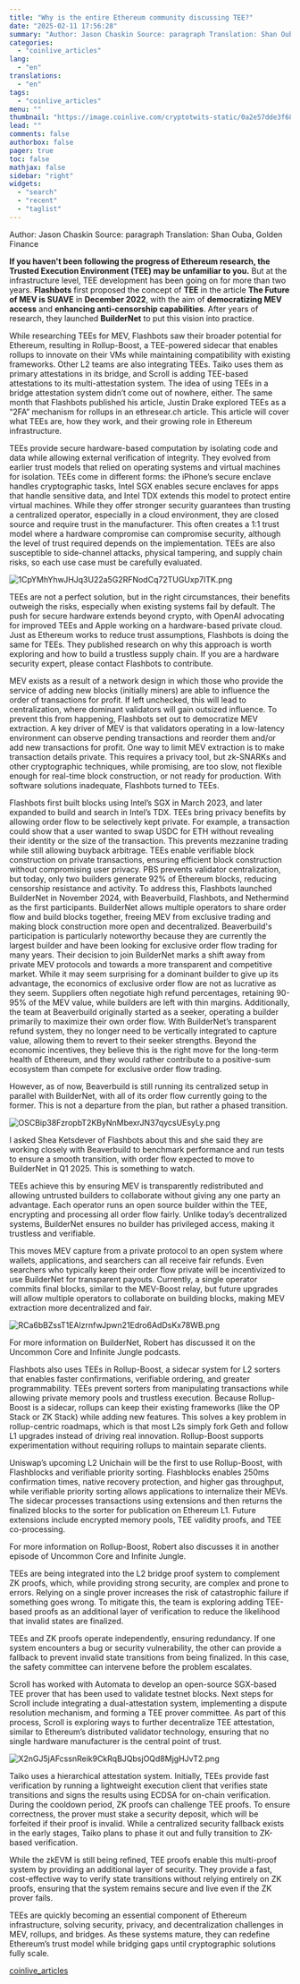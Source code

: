```yaml
---
title: "Why is the entire Ethereum community discussing TEE?"
date: "2025-02-11 17:56:28"
summary: "Author: Jason Chaskin Source: paragraph Translation: Shan Ouba, Golden FinanceIf you haven't been following the progress of Ethereum research, the Trusted Execution Environment (TEE) may be unfamiliar to you. But at the infrastructure level, TEE development has been going on for more than two years. Flashbots first proposed the concept..."
categories:
  - "coinlive_articles"
lang:
  - "en"
translations:
  - "en"
tags:
  - "coinlive_articles"
menu: ""
thumbnail: "https://image.coinlive.com/cryptotwits-static/0a2e57dde3f685aa64f8ebd92812e29d.jpg"
lead: ""
comments: false
authorbox: false
pager: true
toc: false
mathjax: false
sidebar: "right"
widgets:
  - "search"
  - "recent"
  - "taglist"
---
```


Author: Jason Chaskin Source: paragraph Translation: Shan Ouba, Golden Finance

**If you haven't been following the progress of Ethereum research, the Trusted Execution Environment (TEE) may be unfamiliar to you.** But at the infrastructure level, TEE development has been going on for more than two years. **Flashbots** first proposed the concept of **TEE** in the article **The Future of MEV is SUAVE** in **December 2022**, with the aim of **democratizing MEV access** and **enhancing anti-censorship capabilities**. After years of research, they launched **BuilderNet** to put this vision into practice.

While researching TEEs for MEV, Flashbots saw their broader potential for Ethereum, resulting in Rollup-Boost, a TEE-powered sidecar that enables rollups to innovate on their VMs while maintaining compatibility with existing frameworks. Other L2 teams are also integrating TEEs. Taiko uses them as primary attestations in its bridge, and Scroll is adding TEE-based attestations to its multi-attestation system. The idea of ​​using TEEs in a bridge attestation system didn’t come out of nowhere, either. The same month that Flashbots published his article, Justin Drake explored TEEs as a “2FA” mechanism for rollups in an ethresear.ch article. This article will cover what TEEs are, how they work, and their growing role in Ethereum infrastructure.

TEEs provide secure hardware-based computation by isolating code and data while allowing external verification of integrity. They evolved from earlier trust models that relied on operating systems and virtual machines for isolation. TEEs come in different forms: the iPhone’s secure enclave handles cryptographic tasks, Intel SGX enables secure enclaves for apps that handle sensitive data, and Intel TDX extends this model to protect entire virtual machines. While they offer stronger security guarantees than trusting a centralized operator, especially in a cloud environment, they are closed source and require trust in the manufacturer. This often creates a 1:1 trust model where a hardware compromise can compromise security, although the level of trust required depends on the implementation. TEEs are also susceptible to side-channel attacks, physical tampering, and supply chain risks, so each use case must be carefully evaluated.

![1CpYMhYhwJHJq3U22a5G2RFNodCq72TUGUxp7ITK.png](https://img.jinse.cn/7348253_watermarknone.png "7348253")

TEEs are not a perfect solution, but in the right circumstances, their benefits outweigh the risks, especially when existing systems fail by default. The push for secure hardware extends beyond crypto, with OpenAI advocating for improved TEEs and Apple working on a hardware-based private cloud. Just as Ethereum works to reduce trust assumptions, Flashbots is doing the same for TEEs. They published research on why this approach is worth exploring and how to build a trustless supply chain. If you are a hardware security expert, please contact Flashbots to contribute.

MEV exists as a result of a network design in which those who provide the service of adding new blocks (initially miners) are able to influence the order of transactions for profit. If left unchecked, this will lead to centralization, where dominant validators will gain outsized influence. To prevent this from happening, Flashbots set out to democratize MEV extraction. A key driver of MEV is that validators operating in a low-latency environment can observe pending transactions and reorder them and/or add new transactions for profit. One way to limit MEV extraction is to make transaction details private. This requires a privacy tool, but zk-SNARKs and other cryptographic techniques, while promising, are too slow, not flexible enough for real-time block construction, or not ready for production. With software solutions inadequate, Flashbots turned to TEEs.

Flashbots first built blocks using Intel’s SGX in March 2023, and later expanded to build and search in Intel’s TDX. TEEs bring privacy benefits by allowing order flow to be selectively kept private. For example, a transaction could show that a user wanted to swap USDC for ETH without revealing their identity or the size of the transaction. This prevents mezzanine trading while still allowing buyback arbitrage. TEEs enable verifiable block construction on private transactions, ensuring efficient block construction without compromising user privacy. PBS prevents validator centralization, but today, only two builders generate 92% of Ethereum blocks, reducing censorship resistance and activity. To address this, Flashbots launched BuilderNet in November 2024, with Beaverbuild, Flashbots, and Nethermind as the first participants. BuilderNet allows multiple operators to share order flow and build blocks together, freeing MEV from exclusive trading and making block construction more open and decentralized. Beaverbuild's participation is particularly noteworthy because they are currently the largest builder and have been looking for exclusive order flow trading for many years. Their decision to join BuilderNet marks a shift away from private MEV protocols and towards a more transparent and competitive market. While it may seem surprising for a dominant builder to give up its advantage, the economics of exclusive order flow are not as lucrative as they seem. Suppliers often negotiate high refund percentages, retaining 90-95% of the MEV value, while builders are left with thin margins. Additionally, the team at Beaverbuild originally started as a seeker, operating a builder primarily to maximize their own order flow. With BuilderNet’s transparent refund system, they no longer need to be vertically integrated to capture value, allowing them to revert to their seeker strengths. Beyond the economic incentives, they believe this is the right move for the long-term health of Ethereum, and they would rather contribute to a positive-sum ecosystem than compete for exclusive order flow trading.

However, as of now, Beaverbuild is still running its centralized setup in parallel with BuilderNet, with all of its order flow currently going to the former. This is not a departure from the plan, but rather a phased transition.

![OSCBip38FzropbT2KByNnMbexrJN37qycsUEsyLy.png](https://img.jinse.cn/7348254_watermarknone.png "7348254")

I asked Shea Ketsdever of Flashbots about this and she said they are working closely with Beaverbuild to benchmark performance and run tests to ensure a smooth transition, with order flow expected to move to BuilderNet in Q1 2025. This is something to watch.

TEEs achieve this by ensuring MEV is transparently redistributed and allowing untrusted builders to collaborate without giving any one party an advantage. Each operator runs an open source builder within the TEE, encrypting and processing all order flow fairly. Unlike today’s decentralized systems, BuilderNet ensures no builder has privileged access, making it trustless and verifiable.

This moves MEV capture from a private protocol to an open system where wallets, applications, and searchers can all receive fair refunds. Even searchers who typically keep their order flow private will be incentivized to use BuilderNet for transparent payouts. Currently, a single operator commits final blocks, similar to the MEV-Boost relay, but future upgrades will allow multiple operators to collaborate on building blocks, making MEV extraction more decentralized and fair.

![RCa6bBZssT1EAlzrnfwJpwn21Edro6AdDsKx78WB.png](https://img.jinse.cn/7348255_watermarknone.png "7348255")

For more information on BuilderNet, Robert has discussed it on the Uncommon Core and Infinite Jungle podcasts.

Flashbots also uses TEEs in Rollup-Boost, a sidecar system for L2 sorters that enables faster confirmations, verifiable ordering, and greater programmability. TEEs prevent sorters from manipulating transactions while allowing private memory pools and trustless execution. Because Rollup-Boost is a sidecar, rollups can keep their existing frameworks (like the OP Stack or ZK Stack) while adding new features. This solves a key problem in rollup-centric roadmaps, which is that most L2s simply fork Geth and follow L1 upgrades instead of driving real innovation. Rollup-Boost supports experimentation without requiring rollups to maintain separate clients.

Uniswap’s upcoming L2 Unichain will be the first to use Rollup-Boost, with Flashblocks and verifiable priority sorting. Flashblocks enables 250ms confirmation times, native recovery protection, and higher gas throughput, while verifiable priority sorting allows applications to internalize their MEVs. The sidecar processes transactions using extensions and then returns the finalized blocks to the sorter for publication on Ethereum L1. Future extensions include encrypted memory pools, TEE validity proofs, and TEE co-processing.

For more information on Rollup-Boost, Robert also discusses it in another episode of Uncommon Core and Infinite Jungle.

TEEs are being integrated into the L2 bridge proof system to complement ZK proofs, which, while providing strong security, are complex and prone to errors. Relying on a single prover increases the risk of catastrophic failure if something goes wrong. To mitigate this, the team is exploring adding TEE-based proofs as an additional layer of verification to reduce the likelihood that invalid states are finalized.

TEEs and ZK proofs operate independently, ensuring redundancy. If one system encounters a bug or security vulnerability, the other can provide a fallback to prevent invalid state transitions from being finalized. In this case, the safety committee can intervene before the problem escalates.

Scroll has worked with Automata to develop an open-source SGX-based TEE prover that has been used to validate testnet blocks. Next steps for Scroll include integrating a dual-attestation system, implementing a dispute resolution mechanism, and forming a TEE prover committee. As part of this process, Scroll is exploring ways to further decentralize TEE attestation, similar to Ethereum’s distributed validator technology, ensuring that no single hardware manufacturer is the central point of trust.

![X2nGJ5jAFcssnReik9CkRqBJQbsjOQd8MjgHJvT2.png](https://img.jinse.cn/7348256_watermarknone.png "7348256")

Taiko uses a hierarchical attestation system. Initially, TEEs provide fast verification by running a lightweight execution client that verifies state transitions and signs the results using ECDSA for on-chain verification. During the cooldown period, ZK proofs can challenge TEE proofs. To ensure correctness, the prover must stake a security deposit, which will be forfeited if their proof is invalid. While a centralized security fallback exists in the early stages, Taiko plans to phase it out and fully transition to ZK-based verification.

While the zkEVM is still being refined, TEE proofs enable this multi-proof system by providing an additional layer of security. They provide a fast, cost-effective way to verify state transitions without relying entirely on ZK proofs, ensuring that the system remains secure and live even if the ZK prover fails.

TEEs are quickly becoming an essential component of Ethereum infrastructure, solving security, privacy, and decentralization challenges in MEV, rollups, and bridges. As these systems mature, they can redefine Ethereum’s trust model while bridging gaps until cryptographic solutions fully scale.

[coinlive_articles](https://www.coinlive.com/news/why-is-the-entire-ethereum-community-discussing-tee)
